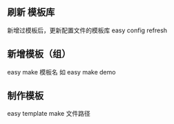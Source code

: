 ## 刷新 模板库

新增过模板后，更新配置文件的模板库
easy config refresh

## 新增模板（组）
easy make  模板名
如 easy make demo

## 制作模板 
easy template make 文件路径
